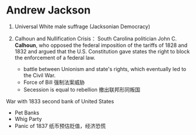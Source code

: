 # Andrew Jackson

1. Universal White male suffrage (Jacksonian Democracy)
2. Calhoun and Nullification Crisis： South Carolina politician John C. **Calhoun**, who opposed the federal imposition of the tariffs of 1828 and 1832 and argued that the U.S. Constitution gave states the right to block the enforcement of a federal law.

    - battle between Unionism and state's rights, which eventually led to the Civil War.
    - Force of Bill 强制法案威胁
    - Secession is equal to rebellion 撤出联邦形同叛国


War with 1833 second bank of United States
 
 - Pet Banks
 - Whig Party
 - Panic of 1837 纸币预估贬值，经济恐慌
<!--stackedit_data:
eyJoaXN0b3J5IjpbMTI1MTcyNTAwNl19
-->